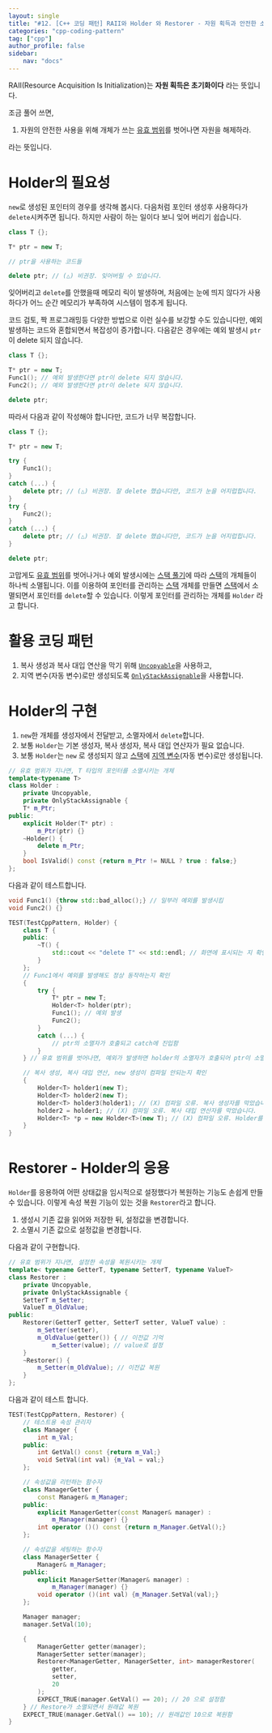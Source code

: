 ```yaml
---
layout: single
title: "#12. [C++ 코딩 패턴] RAII와 Holder 와 Restorer - 자원 획득과 안전한 소멸(복원)"
categories: "cpp-coding-pattern"
tag: ["cpp"]
author_profile: false
sidebar: 
    nav: "docs"
---
```


RAII(Resource Acquisition Is Initialization)는 **자원 획득은 초기화이다** 라는 뜻입니다.

조금 풀어 쓰면,

1. 자원의 안전한 사용을 위해 개체가 쓰는 [유효 범위](https://tango1202.github.io/classic-cpp-guide/classic-cpp-guide-scope/)를 벗어나면 자원을 해제하라.

라는 뜻입니다.

# Holder의 필요성

`new`로 생성된 포인터의 경우를 생각해 봅시다. 다음처럼 포인터 생성후 사용하다가 `delete`시켜주면 됩니다. 하지만 사람이 하는 일이다 보니 잊어 버리기 쉽습니다.

```cpp
class T {};

T* ptr = new T;

// ptr을 사용하는 코드들

delete ptr; // (△) 비권장. 잊어버릴 수 있습니다.
```

잊어버리고 `delete`를 안했을때 메모리 릭이 발생하며, 처음에는 눈에 띄지 않다가 사용하다가 어느 순간 메모리가 부족하여 시스템이 멈추게 됩니다.

코드 검토, 짝 프로그래밍등 다양한 방법으로 이런 실수를 보강할 수도 있습니다만, 예외 발생하는 코드와 혼합되면서 복잡성이 증가합니다. 다음같은 경우에는 예외 발생시 `ptr`이 delete 되지 않습니다.

```cpp
class T {};

T* ptr = new T;
Func1(); // 예외 발생한다면 ptr이 delete 되지 않습니다.
Func2(); // 예외 발생한다면 ptr이 delete 되지 않습니다.

delete ptr;
```

따라서 다음과 같이 작성해야 합니다만, 코드가 너무 복잡합니다.

```cpp
class T {};

T* ptr = new T;

try {
    Func1(); 
}
catch (...) {
    delete ptr; // (△) 비권장. 잘 delete 했습니다만, 코드가 눈을 어지럽힙니다.
}
try {
    Func2(); 
}
catch (...) {
    delete ptr; // (△) 비권장. 잘 delete 했습니다만, 코드가 눈을 어지럽힙니다.
}

delete ptr;
```

고맙게도 [유효 범위](https://tango1202.github.io/classic-cpp-guide/classic-cpp-guide-scope/)를 벗어나거나 예외 발생시에는 [스택 풀기](https://tango1202.github.io/classic-cpp-exception/classic-cpp-exception-mechanism/#%EC%8A%A4%ED%83%9D-%ED%92%80%EA%B8%B0%EC%98%88%EC%99%B8-%EB%B3%B5%EA%B7%80)에 따라 [스택](https://tango1202.github.io/classic-cpp-guide/classic-cpp-guide-memory-segment/#%EC%8A%A4%ED%83%9D)의 개체들이 하나씩 소멸됩니다. 이를 이용하여 포인터를 관리하는 [스택](https://tango1202.github.io/classic-cpp-guide/classic-cpp-guide-memory-segment/#%EC%8A%A4%ED%83%9D) 개체를 만들면 [스택](https://tango1202.github.io/classic-cpp-guide/classic-cpp-guide-memory-segment/#%EC%8A%A4%ED%83%9D)에서 소멸되면서 포인터를 `delete`할 수 있습니다. 이렇게 포인터를 관리하는 개체를 `Holder` 라고 합니다.

# 활용 코딩 패턴

1. 복사 생성과 복사 대입 연산을 막기 위해 [`Uncopyable`](https://tango1202.github.io/cpp-coding-pattern/cpp-coding-pattern-uncopyable/)을 사용하고, 
2. 지역 변수(자동 변수)로만 생성되도록 [`OnlyStackAssignable`](https://tango1202.github.io/cpp-coding-pattern/cpp-coding-pattern-only-stack-assignable/)을 사용합니다.

# Holder의 구현

1. `new`한 개체를 생성자에서 전달받고, 소멸자에서 `delete`합니다.
2. 보통 `Holder`는 기본 생성자, 복사 생성자, 복사 대입 연산자가 필요 없습니다.
3. 보통 `Holder`는 `new` 로 생성되지 않고 [스택](https://tango1202.github.io/classic-cpp-guide/classic-cpp-guide-memory-segment/#%EC%8A%A4%ED%83%9D)에 [지역 변수](https://tango1202.github.io/classic-cpp-guide/classic-cpp-guide-static-extern-lifetime/#%EC%A7%80%EC%97%AD-%EB%B3%80%EC%88%98)(자동 변수)로만 생성됩니다.

```cpp
// 유효 범위가 지나면, T 타입의 포인터를 소멸시키는 개체
template<typename T>
class Holder : 
    private Uncopyable,
    private OnlyStackAssignable {
    T* m_Ptr;
public:
    explicit Holder(T* ptr) : 
        m_Ptr(ptr) {}
    ~Holder() {
        delete m_Ptr;
    }
    bool IsValid() const {return m_Ptr != NULL ? true : false;}
};
```

다음과 같이 테스트합니다.

```cpp
void Func1() {throw std::bad_alloc();} // 일부러 예외를 발생시킴
void Func2() {}   

TEST(TestCppPattern, Holder) {
    class T {
    public:
        ~T() {
            std::cout << "delete T" << std::endl; // 화면에 표시되는 지 확인합니다.
        }        
    };
    // Func1에서 예외를 발생해도 정상 동작하는지 확인
    {
        try {
            T* ptr = new T;
            Holder<T> holder(ptr);
            Func1(); // 예외 발생
            Func2();
        } 
        catch (...) {
            // ptr의 소멸자가 호출되고 catch에 진입함
        }
    } // 유효 범위를 벗어나면, 예외가 발생하면 holder의 소멸자가 호출되어 ptr이 소멸됩니다.

    // 복사 생성, 복사 대입 연산, new 생성이 컴파일 안되는지 확인
    {
        Holder<T> holder1(new T);
        Holder<T> holder2(new T);
        Holder<T> holder3(holder1); // (X) 컴파일 오류. 복사 생성자를 막았습니다.
        holder2 = holder1; // (X) 컴파일 오류. 복사 대입 연산자를 막았습니다.
        Holder<T> *p = new Holder<T>(new T); // (X) 컴파일 오류. Holder를 new로 생성하지 못하도록 막았습니다.  
    }
}
```

# Restorer - Holder의 응용

`Holder`를 응용하여 어떤 상태값을 임시적으로 설정했다가 복원하는 기능도 손쉽게 만들 수 있습니다. 이렇게 속성 복원 기능이 있는 것을 `Restorer`라고 합니다.

1. 생성시 기존 값을 읽어와 저장한 뒤, 설정값을 변경합니다.
2. 소멸시 기존 값으로 설정값을 변경합니다.


다음과 같이 구현합니다.

```cpp
// 유효 범위가 지나면, 설정한 속성을 복원시키는 개체
template< typename GetterT, typename SetterT, typename ValueT>
class Restorer : 
    private Uncopyable,
    private OnlyStackAssignable {
    SetterT m_Setter;
    ValueT m_OldValue;
public:
    Restorer(GetterT getter, SetterT setter, ValueT value) :
        m_Setter(setter), 
        m_OldValue(getter()) { // 이전값 기억
            m_Setter(value); // value로 설정
    }
    ~Restorer() {
        m_Setter(m_OldValue); // 이전값 복원
    }
};   
```

다음과 같이 테스트 합니다.

```cpp
TEST(TestCppPattern, Restorer) {
    // 테스트용 속성 관리자
    class Manager {
        int m_Val;
    public:
        int GetVal() const {return m_Val;}
        void SetVal(int val) {m_Val = val;} 
    };

    // 속성값을 리턴하는 함수자
    class ManagerGetter { 
        const Manager& m_Manager; 
    public:
        explicit ManagerGetter(const Manager& manager) : 
            m_Manager(manager) {} 
        int operator ()() const {return m_Manager.GetVal();}
    };

    // 속성값을 세팅하는 함수자
    class ManagerSetter { 
        Manager& m_Manager; 
    public:
        explicit ManagerSetter(Manager& manager) : 
            m_Manager(manager) {} 
        void operator ()(int val) {m_Manager.SetVal(val);}
    }; 

    Manager manager;
    manager.SetVal(10); 

    {
        ManagerGetter getter(manager);
        ManagerSetter setter(manager);
        Restorer<ManagerGetter, ManagerSetter, int> managerRestorer(
            getter,
            setter,
            20
        );
        EXPECT_TRUE(manager.GetVal() == 20); // 20 으로 설정함
    } // Restore가 소멸되면서 원래값 복원  
    EXPECT_TRUE(manager.GetVal() == 10); // 원래값인 10으로 복원함
}
```